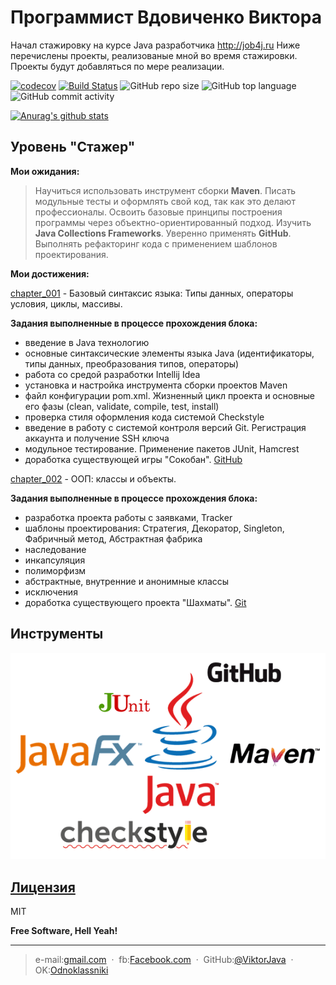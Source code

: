 # Программист Вдовиченко Виктора
Начал стажировку на курсе Java разработчика http://job4j.ru 
Ниже перечислены проекты, реализованые мной во время стажировки. 
Проекты будут добавляться по мере реализации.

[![codecov](https://codecov.io/gh/ViktorJava/job4j/branch/master/graph/badge.svg)](https://codecov.io/gh/ViktorJava/job4j)
[![Build Status](https://travis-ci.org/ViktorJava/job4j.svg?branch=master)](https://travis-ci.org/ViktorJava/job4j)
![GitHub repo size](https://img.shields.io/github/repo-size/ViktorJava/job4j)
![GitHub top language](https://img.shields.io/github/languages/top/ViktorJava/job4j)
![GitHub commit activity](https://img.shields.io/github/commit-activity/m/ViktorJava/job4j)

[![Anurag's github stats](https://github-readme-stats.vercel.app/api?username=@ViktorJava)](https://github.com/anuraghazra/github-readme-stats)

## Уровень "Стажер"
**Мои ожидания:**
>Научиться использовать инструмент сборки **Maven**. Писать модульные тесты и оформлять свой код,
> так как это делают профессионалы. Освоить базовые принципы построения программы через 
>объектно-ориентированный подход. Изучить **Java Collections Frameworks**. 
>Уверенно применять **GitHub**. Выполнять рефакторинг кода с применением шаблонов проектирования.

**Мои достижения:**

[chapter_001](https://github.com/ViktorJava/job4j/tree/master/chapter_001) - Базовый синтаксис языка: Типы данных, 
операторы условия, циклы, массивы.
 
**Задания выполненные в процессе прохождения блока:**

* введение в Java технологию
* основные синтаксические элементы языка Java (идентификаторы, типы данных, преобразования типов, операторы)
* работа со средой разработки Intellij Idea
* установка и настройка инструмента сборки проектов Maven
* файл конфигурации pom.xml. Жизненный цикл проекта и основные его фазы (clean, validate, compile, test, install)
* проверка стиля оформления кода системой Checkstyle
* введение в работу с системой контроля версий Git. Регистрация аккаунта и получение SSH ключа
* модульное тестирование. Применение пакетов JUnit, Hamcrest
* доработка существующей игры "Сокобан". [GitHub](https://github.com/ViktorJava/games_oop_javafx)


[chapter_002](https://github.com/ViktorJava/job4j/tree/master/chapter_002) - ООП: классы и объекты.

**Задания выполненные в процессе прохождения блока:**
* разработка проекта работы с заявками, Tracker
* шаблоны проектирования: Стратегия, Декоратор, Singleton, Фабричный метод, Абстрактная фабрика
* наследование
* инкапсуляция
* полиморфизм
* абстрактные, внутренние и анонимные классы
* исключения
* доработка существующего проекта "Шахматы". 
[Git](https://github.com/ViktorJava/games_oop_javafx)

## Инструменты
![Algorithm schema](./images/title.png) 
	
## [Лицензия](https://github.com/ViktorJava/job4j/tree/master/LICENSE)
MIT 

**Free Software, Hell Yeah!**

---

>e-mail:[gmail.com](mailto:gipsyscrew@gmail.com) &nbsp;&middot;&nbsp;
>fb:[Facebook.com](https://www.facebook.com/viktor.vdovichenko) &nbsp;&middot;&nbsp;
> GitHub:[@ViktorJava](https://github.com/ViktorJava) &nbsp;&middot;&nbsp;
> OK:[Odnoklassniki](https://ok.ru/profile/571539586668)

